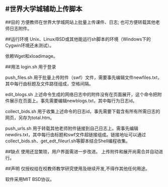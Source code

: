 #世界大学城辅助上传脚本
-----------------------
##目的
方便教师在世界大学城网站上批量上传课件、日志; 也可方便转载其他老师日志附件。

##运行环境
Unix、Linux/BSD或其他能运行sh脚本的环境（Windows下的Cygwin环境还未测试）。

依赖Wget和xloadimage。

##用法
login.sh 用于登录

push\_files.sh 用于批量上传附件（swf）文件，需要事先编辑文件newfiles.txt，其中每行由标题及文件路径组成，空格间隔。

edit\_blogs.sh 上述命令生成的网络日志中的附件没有在页面展开，这个命令把附件展示在页面上。事先需要编辑newblogs.txt，其中每行为日志id。

collect\_bids.sh 用于收集上述命令的日志id，事先需要下载含有所有所需日志的网页，另存为total.htm。

push\_urls.sh  用于转载其他老师附件链接到自己日志上。需事先编辑newdirs.txt，其中每行由标题和swf文件超链接组成。链接地址可以通过collect\_bids.sh、get\_edt\_fileurl.sh等脚本结合Shell编程收集。

##缺点
使用还显繁琐，用户界面需进一步改进。
上传附件和展开尚需合并自动进行。

##声明
仅授权给在校教师教学研究使用及继续开发,不得作其他任何用途。

软件采用MIT BSD协议。

